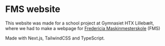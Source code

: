 # FMS website

This website was made for a school project at Gymnasiet HTX Lillebælt, where we had to make a webpage for [Fredericia Maskinmesterskole](https://fms.dk/) (FMS)

Made with Next.js, TailwindCSS and TypeScript.
